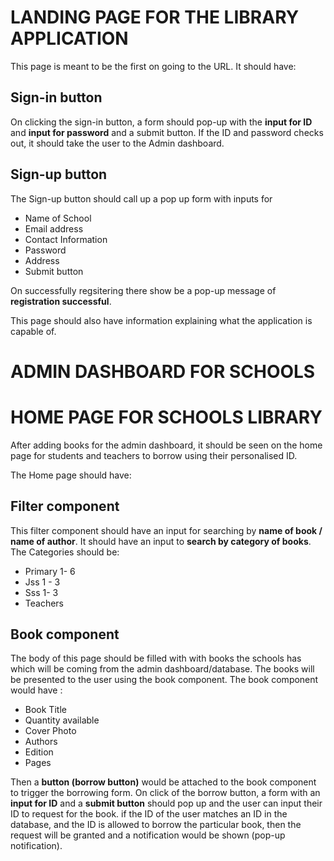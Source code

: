 
LANDING PAGE FOR THE LIBRARY APPLICATION
========================================
This page is meant to be the first on going to the URL. It should have:

  Sign-in button
  --------------
  On clicking the sign-in button, a form should pop-up with the **input for ID** and **input for password** and a submit button. If the ID and password checks out, it should take the user to the Admin dashboard.
  
  Sign-up button
  --------------

  The Sign-up button should call up a pop up form with inputs for 
  * Name of School 
  * Email address 
  * Contact Information 
  * Password 
  * Address
  * Submit button
  
  On successfully regsitering there show be a pop-up message of **registration successful**.
  
  This page should also have information explaining what the application is capable of.
  
 
ADMIN DASHBOARD FOR SCHOOLS
========================================


HOME PAGE FOR SCHOOLS LIBRARY
========================================
After adding books for the admin dashboard, it should be seen on the home page for students and teachers to borrow using their personalised ID.

The Home page should have:

  Filter component
  ----------------
  This filter component should have an input for searching by **name of book / name of author**.
  It should have an input to **search by category of books**. The Categories should be:
  * Primary 1- 6
  * Jss 1 - 3
  * Sss 1- 3
  * Teachers
    
  Book component
  ----------------
  The body of this page should be filled with with books the schools has which will be coming from the admin dashboard/database. The books will be presented to the user using the book component. The book component would have : 
* Book Title
* Quantity available
* Cover Photo
* Authors 
* Edition
* Pages

Then a **button (borrow button)** would be attached to the book component to trigger the borrowing form. On click of the borrow button, a form with an **input for ID** and a **submit button** should pop up and the user can input their ID to request for the book. if the ID of the user matches an ID in the database, and the ID is allowed to borrow the particular book, then the request will be granted and a notification would be shown (pop-up notification).
